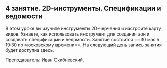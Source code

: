 ## 4 занятие. 2D-инструменты. Спецификации и ведомости

В этом уроке вы изучите инструменты 2D-черчения и настроите карту видов. Узнаете, как использовать инструмент для создания зон и создавать спецификации и ведомости. Занятие состоится ==30 мая в 19:30 по московскому времени==. На следующий день запись занятия будет доступна здесь.

Преподаватель: Иван Скибневский.